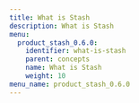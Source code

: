```yaml
---
title: What is Stash
description: What is Stash
menu:
  product_stash_0.6.0:
    identifier: what-is-stash
    parent: concepts
    name: What is Stash
    weight: 10
menu_name: product_stash_0.6.0
---
```


